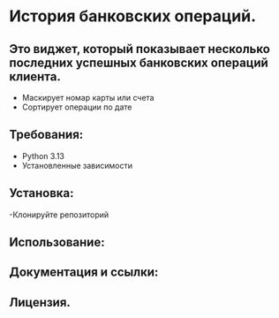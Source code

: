 # История банковских операций. 

## Это виджет, который показывает несколько последних успешных банковских операций клиента.
- Маскирует номар карты или счета
- Сортирует операции по дате
## Требования:
- Python 3.13
- Установленные зависимости
## Установка:
-Клонируйте репозиторий 
## Использование:

## Документация и ссылки:

## Лицензия.